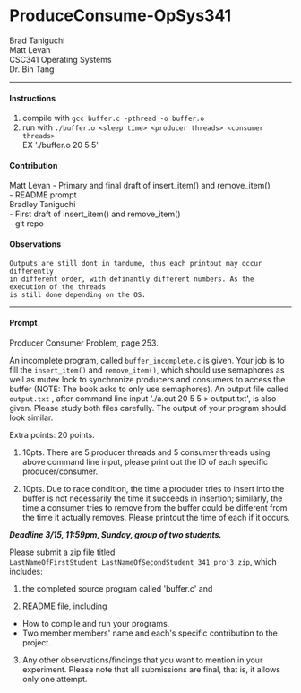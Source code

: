 # ProduceConsume-OpSys341

Brad Taniguchi  
Matt Levan  
CSC341 Operating Systems  
Dr. Bin Tang  

---

#### Instructions
1. compile with `gcc buffer.c -pthread -o buffer.o`  
2. run with `./buffer.o <sleep time> <producer threads> <consumer threads>`  
    EX './buffer.o 20 5 5'  

#### Contribution
Matt Levan 
    - Primary and final draft of insert\_item() and remove\_item()  
    - README prompt  
Bradley Taniguchi   
    - First draft of insert\_item() and remove\_item()  
    - git repo  

#### Observations
    Outputs are still dont in tandume, thus each printout may occur differently  
    in different order, with definantly different numbers. As the execution of the threads  
    is still done depending on the OS.  
---

#### Prompt
Producer Consumer Problem, page 253.

An incomplete program, called `buffer_incomplete.c` is given. Your job is 
to fill the `insert_item()` and `remove_item()`, which should use semaphores as 
well as mutex lock to synchronize producers and consumers to access the buffer 
(NOTE: The book asks to only use semaphores). An output file called 
`output.txt` , after command line input './a.out 20 5 5 > output.txt', is also 
given. Please study both files carefully. The output of your program should 
look similar.

Extra points: 20 points.

1. 10pts. There are 5 producer threads and 5 consumer threads using above 
command line input, please print out the ID of each specific producer/consumer.

2. 10pts. Due to race condition, the time a produder tries to insert into the 
buffer is not necessarily the time it succeeds in insertion; similarly, the 
time a consumer tries to remove from the buffer could be different from the 
time it actually removes. Please printout the time of each if it occurs.

***Deadline 3/15, 11:59pm, Sunday, group of two students.***

Please submit a zip file titled 
`LastNameOfFirstStudent_LastNameOfSecondStudent_341_proj3.zip`,  which includes:

1. the completed source program called 'buffer.c' and

2. README file, including
  * How to compile and run your programs, 
  * Two member members' name and each's specific contribution to the project.

3. Any other observations/findings that you want to mention in your experiment.
Please note that all submissions are final, that is, it allows only one attempt.

